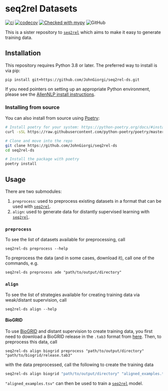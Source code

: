 # seq2rel Datasets

[![ci](https://github.com/JohnGiorgi/seq2rel-ds/actions/workflows/ci.yml/badge.svg?branch=main)](https://github.com/JohnGiorgi/seq2rel-ds/actions/workflows/ci.yml)
[![codecov](https://codecov.io/gh/JohnGiorgi/seq2rel-ds/branch/main/graph/badge.svg?token=69PIN7H6UW)](https://codecov.io/gh/JohnGiorgi/seq2rel-ds)
[![Checked with mypy](http://www.mypy-lang.org/static/mypy_badge.svg)](http://mypy-lang.org/)
![GitHub](https://img.shields.io/github/license/JohnGiorgi/seq2rel?color=blue)

This is a sister repository to [`seq2rel`](https://github.com/JohnGiorgi/seq2rel) which aims to make it easy to generate training data.

## Installation

This repository requires Python 3.8 or later. The preferred way to install is via pip:

```
pip install git+https://github.com/JohnGiorgi/seq2rel-ds.git
```

If you need pointers on setting up an appropriate Python environment, please see the [AllenNLP install instructions](https://github.com/allenai/allennlp#installing-via-pip).

### Installing from source

You can also install from source using [Poetry](https://python-poetry.org/):

```bash
# Install poetry for your system: https://python-poetry.org/docs/#installation
curl -sSL https://raw.githubusercontent.com/python-poetry/poetry/master/get-poetry.py | python

# Clone and move into the repo
git clone https://github.com/JohnGiorgi/seq2rel-ds
cd seq2rel-ds

# Install the package with poetry
poetry install
```

## Usage

There are two submodules:

1. `preprocess`: used to preprocess existing datasets in a format that can be used with [`seq2rel`](https://github.com/JohnGiorgi/seq2rel).
2. `align`: used to generate data for distantly supervised learning with [`seq2rel`](https://github.com/JohnGiorgi/seq2rel).

### `preprocess`

To see the list of datasets available for preprocessing, call

```
seq2rel-ds preprocess --help
```

To preprocess the data (and in some cases, download it), call one of the commands, e.g.

```
seq2rel-ds preprocess ade "path/to/output/directory"
```

### `align`

To see the list of strategies available for creating training data via weak/distant supervision, call

```
seq2rel-ds align --help
```

#### BioGRID

To use [BioGRID](https://thebiogrid.org/) and distant supervision to create training data, you first need to download a BioGRID release in the `.tab3` format from [here](https://downloads.thebiogrid.org/BioGRID). Then, to preprocess this data, call

```
seq2rel-ds align biogrid preprocess "path/to/output/directory" "path/to/biogrid/release.tab3"
```

with the data preprocessed, call the following to create the training data

```bash
seq2rel-ds align biogrid "path/to/output/directory" "aligned_examples.tsv"
```

`"aligned_examples.tsv"` can then be used to train a [`seq2rel`](https://github.com/JohnGiorgi/seq2rel) model.

